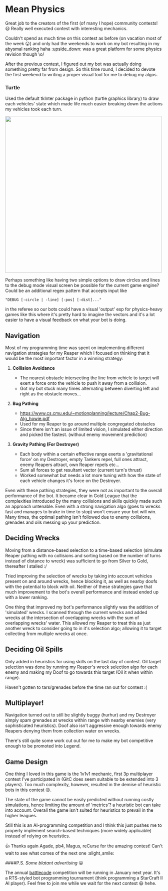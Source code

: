 # Mean Physics

Great job to the creators of the first (of many I hope) community contests! :smiley: Really well executed contest with interesting mechanics.

Couldn't spend as much time on this contest as before (on vacation most of the week :stuck_out_tongue:) and only had the weekends to work on my bot resulting in my abysmal ranking haha :upside_down: was a great platform for some physics revision though \o/

After the previous contest, I figured out my bot was actually doing something pretty far from design. So this time round, I decided to devote the first weekend to writing a proper visual tool for me to debug my algos.

### Turtle

Used the default tkInter package in python (turtle graphics library) to draw each vehicles' state which made life much easier breaking down the actions my vehicles took each turn.
 
<img src="https://forum.codingame.com/uploads/default/original/3X/4/1/411c178b707d06b196c0d237b7421c2bb5268a73.gif" width="500" height="500">

Perhaps something like having two simple options to draw circles and lines to the debug mode visual screen be possible for the current game engine? Could be an additional regex pattern that accepts input like 
```
"DEBUG [-circle | -line] [-pos] [-dist]..." 
```
in the referee so our bots could have a visual 'output' esp for physics-heavy games like this where it's pretty hard to imagine the vectors and it's a lot easier to have a visual feedback on what your bot is doing.

## Navigation

Most of my programming time was spent on implementing different navigation strategies for my Reaper which I focused on thinking that it would be the most important factor in a winning strategy:

1. **Collision Avoidance**

    + The nearest obstacle intersecting the line from vehicle to target will exert a force onto the vehicle to push it away from a collision.
    + Got my bot stuck many times alternating between diverting left and right as the obstacle moves...

2. **Bug Pathing**

    + https://www.cs.cmu.edu/~motionplanning/lecture/Chap2-Bug-Alg_howie.pdf
    + Used for my Reaper to go around multiple congregated obstacles
    + Since there isn't an issue of limited vision, I simulated either direction and picked the fastest. (without enemy movement prediction)

3. **Gravity Pathing (For Destroyer)**

    + Each body within a certain effective range exerts a 'gravitational force' on my Destroyer, empty Tankers repel, full ones attract, enemy Reapers attract, own Reaper repels etc...
    + Sum all forces to get resultant vector (current turn's thrust)
    + Worked somewhat but needs a lot more tuning with how the state of each vehicle changes it's force on the Destroyer.

Even with these pathing strategies, they were not as important to the overall performance of the bot. It became clear in Gold League that the complexities introduced by the many collisions and skills quickly made such an approach untenable. Even with a strong navigation algo (goes to wrecks fast and manages to brake in time to stop) won't ensure your bot will win. Many times, the optimal pathing isn't followed due to enemy collisions, grenades and oils messing up your prediction.

## Deciding Wrecks

Moving from a distance-based selection to a time-based selection (simulate Reaper pathing with no collisions and sorting based on the number of turns instead of distance to wreck) was sufficient to go from Silver to Gold, thereafter I stalled :/ 

Tried improving the selection of wrecks by taking into account vehicles present on and around wrecks, hence blocking it, as well as nearby doofs with the potential to block with oil. Neither of these strategies gave that much improvement to the bot's overall performance and instead ended up with a lower ranking.

One thing that improved my bot's performance slightly was the addition of 'simulated' wrecks. I scanned through the current wrecks and added wrecks at the intersection of overlapping wrecks with the sum of overlapping wrecks' water. This allowed my Reaper to treat this as just another wreck to consider going to in it's selection algo; allowing it to target collecting from multiple wrecks at once.

## Deciding Oil Spills

Only added in heuristics for using skills on the last day of contest. Oil target selection was done by running my Reaper's wreck selection algo for each enemy and making my Doof to go towards this target (Oil it when within range).

Haven't gotten to tars/grenades before the time ran out for contest :(

## Multiplayer!
Navigation turned out to still be slightly buggy (hurhur) and my Destroyer simply spam grenades at wrecks within range with nearby enemies (very sophisticated heuristics). Doof also isn't aggressive enough towards enemy Reapers denying them from collection water on wrecks.

There's still quite some work cut out for me to make my bot competitive enough to be promoted into Legend.

## Game Design

One thing I loved in this game is the 1v1v1 mechanic, first 3p multiplayer contest I've participated in (GitC does seem suitable to be extended into 3 players). Too much complexity, however, resulted in the demise of heuristic bots in this contest :confused:. 

The state of the game cannot be easily predicted without running costly simulations, hence limiting the amount of 'metrics'? a heuristic bot can take into account. Overall the game isn't suited for heuristics to prevail in the higher leagues.

Still this is an AI-programming competition and I think this just pushes me to properly implement search-based techniques (more widely applicable) instead of relying on heuristics.

:thumbsup: Thanks again Agade, pb4, Magus, reCurse for the amazing contest! Can't wait to see what comes of the next one :slight_smile: 

####P.S. *Some blatant advertising* :stuck_out_tongue: 

The annual [battlecode](https://www.battlecode.org) competition will be running in January next year. It's a RTS-styled bot programming tournament (think programming a StarCraft II AI player). Feel free to join me while we wait for the next contest :smiley: hehe.